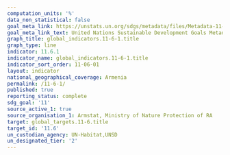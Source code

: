 ```yaml
---
computation_units: '%'
data_non_statistical: false
goal_meta_link: https://unstats.un.org/sdgs/metadata/files/Metadata-11-06-01.pdf
goal_meta_link_text: United Nations Sustainable Development Goals Metadata (pdf 2066kB)
graph_title: global_indicators.11-6-1.title
graph_type: line
indicator: 11.6.1
indicator_name: global_indicators.11-6-1.title
indicator_sort_order: 11-06-01
layout: indicator
national_geographical_coverage: Armenia
permalink: /11-6-1/
published: true
reporting_status: complete
sdg_goal: '11'
source_active_1: true
source_organisation_1: Armstat, Ministry of Nature Protection of RA
target: global_targets.11-6.title
target_id: '11.6'
un_custodian_agency: UN-Habitat,UNSD
un_designated_tier: '2'
---
```

